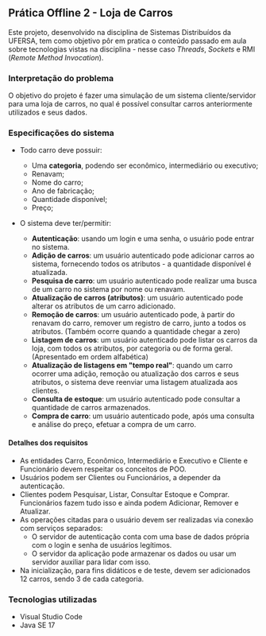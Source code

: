 ## Prática Offline 2 - Loja de Carros

Este projeto, desenvolvido na disciplina de Sistemas Distribuídos da UFERSA, tem como objetivo pôr em pratica o conteúdo passado em aula sobre tecnologias vistas na disciplina - nesse caso *Threads*, *Sockets* e RMI (*Remote Method Invocation*).


### Interpretação do problema

O objetivo do projeto é fazer uma simulação de um sistema cliente/servidor para uma loja de carros, no qual é possível consultar carros anteriormente utilizados e seus dados.

### Especificações do sistema

- Todo carro deve possuir:
    -  Uma **categoria**, podendo ser econômico, intermediário ou executivo;
    - Renavam;
    - Nome do carro;
    - Ano de fabricação;
    - Quantidade disponível;
    - Preço;

- O sistema deve ter/permitir:

    - **Autenticação**: usando um login e uma senha,  o usuário pode entrar no sistema.
    - **Adição de carros**: um usuário autenticado pode adicionar carros ao sistema, fornecendo todos os atributos - a quantidade disponível é atualizada.
    - **Pesquisa de carro**: um usuário autenticado pode realizar uma busca de um carro no sistema por nome ou renavam.
    - **Atualização de carros (atributos)**: um usuário autenticado pode alterar os atributos de um carro adicionado.
    - **Remoção de carros**: um usuário autenticado pode, à partir do renavam do carro, remover um registro de carro, junto a todos os atributos. (Também ocorre quando a quantidade chegar a zero)
    - **Listagem de carros**: um usuário autenticado pode listar os carros da loja, com todos os atributos, por categoria ou de forma geral. (Apresentado em ordem alfabética)
    - **Atualização de listagens em "tempo real"**: quando um carro ocorrer uma adição, remoção ou atualização dos carros e seus atributos, o sistema deve reenviar uma listagem atualizada aos clientes.
    - **Consulta de estoque**: um usuário autenticado pode consultar a quantidade de carros armazenados.
    - **Compra de carro**: um usuário autenticado pode, após uma consulta e análise do preço, efetuar a compra de um carro.

#### Detalhes dos requisitos
- As entidades Carro, Econômico, Intermediário e Executivo e Cliente e Funcionário devem respeitar os conceitos de POO.
- Usuários podem ser Clientes ou Funcionários, a depender da autenticação. 
- Clientes podem Pesquisar, Listar, Consultar Estoque e Comprar. Funcionários fazem tudo isso e ainda podem Adicionar, Remover e Atualizar. 
- As operações citadas para o usuário devem ser realizadas via conexão com serviços separados:
    - O servidor de autenticação conta com uma base de dados própria com o login e senha de usuários legítimos.
    - O servidor da aplicação pode armazenar os dados ou usar um servidor auxiliar para lidar com isso.
- Na inicialização, para fins didáticos e de teste, devem ser adicionados 12 carros, sendo 3 de cada categoria.

### Tecnologias utilizadas
- Visual Studio Code
- Java SE 17